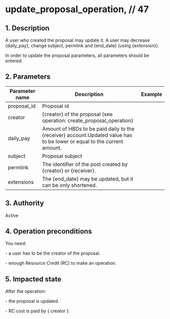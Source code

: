 # update\_proposal\_operation, // 47

## 1. Description

A user who created the proposal may update it. A user may decrease {daily\_pay}, change subject, permlink and {end\_date} (using {extension}).

In order to update the proposal parameters, all parameters should be entered.

## 2. Parameters

| Parameter name | Description | Example |                                                                                                                              
| -------------- | -------------------------------------------------------------------------------------------------------------- | ------------ |
| proposal\_id   | Proposal id                                                                                                             |         |
| creator        | {creator} of the proposal (see operation: create\_proposal\_operation}                                                  |         |
| daily\_pay     | Amount of HBDs to be paid daily to the {receiver} account.Updated value has to be lower or equal to the current amount. |         |
| subject        | Proposal subject                                                                                                        |         |
| permlink       | The identifier of the post created by {creator} or {receiver}.                                                          |         |
| extensions     | The {end\_date} may be updated, but it can be only shortened.                                                           |         |

## 3. Authority

Active


## 4. Operation preconditions

You need:   

\- a user has to be the creator of the proposal.   

\- enough Resource Credit (RC) to make an operation.

## 5. Impacted state 

After the operation:   

\- the proposal is updated.   

\- RC cost is paid by { creator }.